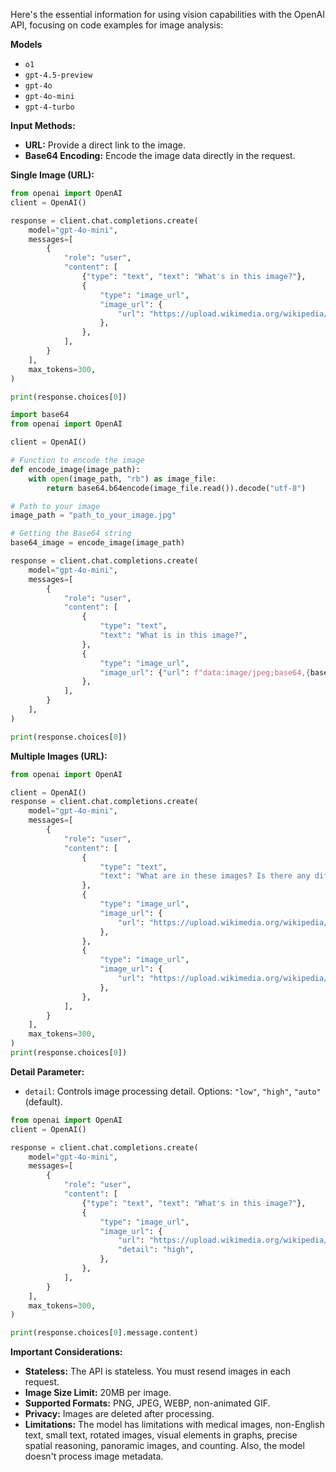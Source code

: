 Here's the essential information for using vision capabilities with the OpenAI API, focusing on code examples for image analysis:

**Models**

*   `o1`
*   `gpt-4.5-preview`
*   `gpt-4o`
*   `gpt-4o-mini`
*   `gpt-4-turbo`

**Input Methods:**

*   **URL:** Provide a direct link to the image.
*   **Base64 Encoding:**  Encode the image data directly in the request.

**Single Image (URL):**

```python
from openai import OpenAI
client = OpenAI()

response = client.chat.completions.create(
    model="gpt-4o-mini",
    messages=[
        {
            "role": "user",
            "content": [
                {"type": "text", "text": "What's in this image?"},
                {
                    "type": "image_url",
                    "image_url": {
                        "url": "https://upload.wikimedia.org/wikipedia/commons/thumb/d/dd/Gfp-wisconsin-madison-the-nature-boardwalk.jpg/2560px-Gfp-wisconsin-madison-the-nature-boardwalk.jpg",
                    },
                },
            ],
        }
    ],
    max_tokens=300,
)

print(response.choices[0])
```

```python
import base64
from openai import OpenAI

client = OpenAI()

# Function to encode the image
def encode_image(image_path):
    with open(image_path, "rb") as image_file:
        return base64.b64encode(image_file.read()).decode("utf-8")

# Path to your image
image_path = "path_to_your_image.jpg"

# Getting the Base64 string
base64_image = encode_image(image_path)

response = client.chat.completions.create(
    model="gpt-4o-mini",
    messages=[
        {
            "role": "user",
            "content": [
                {
                    "type": "text",
                    "text": "What is in this image?",
                },
                {
                    "type": "image_url",
                    "image_url": {"url": f"data:image/jpeg;base64,{base64_image}"},
                },
            ],
        }
    ],
)

print(response.choices[0])
```

**Multiple Images (URL):**

```python
from openai import OpenAI

client = OpenAI()
response = client.chat.completions.create(
    model="gpt-4o-mini",
    messages=[
        {
            "role": "user",
            "content": [
                {
                    "type": "text",
                    "text": "What are in these images? Is there any difference between them?",
                },
                {
                    "type": "image_url",
                    "image_url": {
                        "url": "https://upload.wikimedia.org/wikipedia/commons/thumb/d/dd/Gfp-wisconsin-madison-the-nature-boardwalk.jpg/2560px-Gfp-wisconsin-madison-the-nature-boardwalk.jpg",
                    },
                },
                {
                    "type": "image_url",
                    "image_url": {
                        "url": "https://upload.wikimedia.org/wikipedia/commons/thumb/d/dd/Gfp-wisconsin-madison-the-nature-boardwalk.jpg/2560px-Gfp-wisconsin-madison-the-nature-boardwalk.jpg",
                    },
                },
            ],
        }
    ],
    max_tokens=300,
)
print(response.choices[0])
```

**Detail Parameter:**

*   `detail`: Controls image processing detail. Options: `"low"`, `"high"`, `"auto"` (default).

```python
from openai import OpenAI
client = OpenAI()

response = client.chat.completions.create(
    model="gpt-4o-mini",
    messages=[
        {
            "role": "user",
            "content": [
                {"type": "text", "text": "What's in this image?"},
                {
                    "type": "image_url",
                    "image_url": {
                        "url": "https://upload.wikimedia.org/wikipedia/commons/thumb/d/dd/Gfp-wisconsin-madison-the-nature-boardwalk.jpg/2560px-Gfp-wisconsin-madison-the-nature-boardwalk.jpg",
                        "detail": "high",
                    },
                },
            ],
        }
    ],
    max_tokens=300,
)

print(response.choices[0].message.content)
```

**Important Considerations:**

*   **Stateless:** The API is stateless. You must resend images in each request.
*   **Image Size Limit:** 20MB per image.
*   **Supported Formats:**  PNG, JPEG, WEBP, non-animated GIF.
*   **Privacy:** Images are deleted after processing.
*   **Limitations:** The model has limitations with medical images, non-English text, small text, rotated images, visual elements in graphs, precise spatial reasoning, panoramic images, and counting.  Also, the model doesn't process image metadata.

